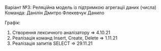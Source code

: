 Варіант №3: Реляційна модель із підтримкою агрегації даних (числа)
Команда: 
Данілін Дмитро
Флекевчук Данило

Графік:
1) Створення лексичного аналізатору => 4.10.21
2) Реалізація команд Insert, Create, Delete => 1.11.21
3) Реалізація запитів SELECT => 29.11.21
